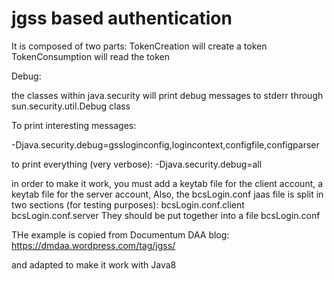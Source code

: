 # jgss based authentication

It is composed of two parts:
TokenCreation will create a token
TokenConsumption will read the token

Debug:

the classes within java.security will print debug messages to stderr through sun.security.util.Debug class

To print interesting messages:

-Djava.security.debug=gssloginconfig,logincontext,configfile,configparser

to print everything (very verbose): -Djava.security.debug=all

in order to make it work, you must add a keytab file for the client account, a keytab file for the server account,
Also, the bcsLogin.conf jaas file is split in two sections (for testing purposes):
bcsLogin.conf.client
bcsLogin.conf.server
They should be put together into a file bcsLogin.conf


THe example is copied from Documentum DAA blog:
https://dmdaa.wordpress.com/tag/jgss/

and adapted to make it work with Java8


